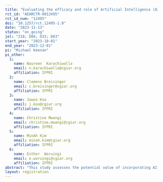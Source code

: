 ```yaml
---
title: "Evaluating the efficacy and role of Artificial Intelligence (AI) in policy making"
rct_id: "AEARCTR-0012495"
rct_id_num: "12495"
doi: "10.1257/rct.12495-1.0"
date: "2023-11-13"
status: "on_going"
jel: "Z18; D04; O33; D83"
start_year: "2023-10-01"
end_year: "2023-12-01"
pi: "Michael Keenan"
pi_other:
  1:
    name: Naureen  Karachiwalla
    email: n.karachiwalla@cgiar.org
    affiliation: IFPRI
  2:
    name: Clemens Breisinger
    email: c.breisinger@cgiar.org
    affiliation: IFPRI
  3:
    name: Jawoo Koo
    email: j.koo@cgiar.org
    affiliation: IFPRI
  4:
    name: Christine Mwangi
    email: christine.mwangi@cgiar.org
    affiliation: IFPRI
  5:
    name: MinAh Kim
    email: minah.kim@cgiar.org
    affiliation: IFPRI
  6:
    name: Esther  Waruingi
    email: e.waruingi@cgiar.org
    affiliation: IFPRI
abstract: "This study assesses the potential value of incorporating AI-powered chatbots like ChatGPT in the agrifood systems policymaking process. The study focuses on the International Food Policy Research Institute's (IFPRI) Country Strategy Support Programs (CSSPs) in the Global South across twelve study countries (Egypt, Ethiopia, Kenya, Rwanda, Ghana, Malawi, Nigeria, India, Sudan, Tajikistan, Uganda and Bangladesh). The study will assess the quality and perceptions of policy notes in the context of relevant issues for development, as determined by IFPRI’s participating country offices. The study seeks to answer three research questions; 1) For policymakers, policy analysts, and other stakeholders in low- and middle-income countries, how does the perceived quality of and intended engagement with policy notes differ between policy notes written entirely by researchers and policy notes written primarily by generative AI bots?;  2) To what extent does the disclosure of the use of AI in writing policy notes influence policymakers’, policy analysts’, and other stakeholders' perceived quality of and intended engagement with policy notes?; 3) What are policymakers', policy analysts', and other stakeholders' beliefs about others’ perceptions of quality and intended engagement with AI-generated and human-written policy notes? "
layout: registration
---
```



